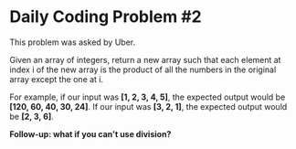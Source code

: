 # Daily Coding Problem #2

This problem was asked by Uber.

Given an array of integers, return a new array such that each element at index i of the new array is the product of all the numbers in the original array except the one at i.

For example, if our input was **[1, 2, 3, 4, 5]**, the expected output would be **[120, 60, 40, 30, 24]**. 
If our input was **[3, 2, 1]**, the expected output would be **[2, 3, 6]**.

**Follow-up: what if you can't use division?**